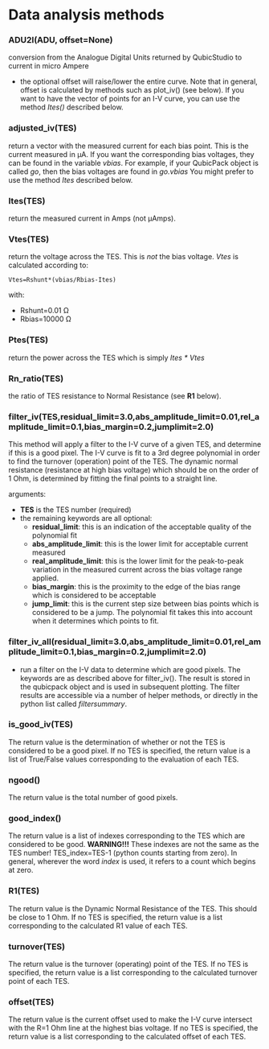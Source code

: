 # Data analysis methods

### ADU2I(ADU, offset=None)
conversion from the Analogue Digital Units returned by QubicStudio to current in micro Ampere
 * the optional offset will raise/lower the entire curve.  Note that in general, offset is calculated by methods such as plot_iv() (see below).  If you want to have the vector of points for an I-V curve, you can use the method *Ites()* described below.

### adjusted_iv(TES)
return a vector with the measured current for each bias point.  This is the current measured in &mu;A. If you want the corresponding bias voltages, they can be found in the variable *vbias*.  For example, if your QubicPack object is called *go*, then the bias voltages are found in *go.vbias*
You might prefer to use the method *Ites* described below.

### Ites(TES)
return the measured current in Amps (not &mu;Amps).

### Vtes(TES)
return the voltage across the TES.  This is *not* the bias voltage.  *Vtes* is calculated according to:

```
Vtes=Rshunt*(vbias/Rbias-Ites)
```

with:
* Rshunt=0.01 &Omega;
* Rbias=10000 &Omega;

### Ptes(TES)
return the power across the TES which is simply _Ites * Vtes_

### Rn_ratio(TES)
the ratio of TES resistance to Normal Resistance (see __R1__ below).



### filter_iv(TES,residual_limit=3.0,abs_amplitude_limit=0.01,rel_amplitude_limit=0.1,bias_margin=0.2,jumplimit=2.0)
This method will apply a filter to the I-V curve of a given TES, and determine if this is a good pixel.  The I-V curve is fit to a 3rd degree polynomial in order to find the turnover (operation) point of the TES.  The dynamic normal resistance (resistance at high bias voltage) which should be on the order of 1 Ohm, is determined by fitting the final points to a straight line.  

arguments:
 * **TES** is the TES number (required)
 * the remaining keywords are all optional:
   * **residual_limit**: this is an indication of the acceptable quality of the polynomial fit
   * **abs_amplitude_limit**: this is the lower limit for acceptable current measured
   * **real_amplitude_limit**: this is the lower limit for the peak-to-peak variation in the measured current across the bias voltage range applied.
   * **bias_margin**: this is the proximity to the edge of the bias range which is considered to be acceptable
   * **jump_limit**: this is the current step size between bias points which is considered to be a jump.  The polynomial fit takes this into account when it determines which points to fit.

### filter_iv_all(residual_limit=3.0,abs_amplitude_limit=0.01,rel_amplitude_limit=0.1,bias_margin=0.2,jumplimit=2.0)
 * run a filter on the I-V data to determine which are good pixels.  The keywords are as described above for filter_iv().  The result is stored in the qubicpack object and is used in subsequent plotting.  The filter results are accessible via a number of helper methods, or directly in the python list called _filtersummary_.

### is_good_iv(TES)
The return value is the determination of whether or not the TES is considered to be a good pixel.  If no TES is specified, the return value is a list of True/False values corresponding to the evaluation of each TES.

### ngood()
The return value is the total number of good pixels.

### good_index()
The return value is a list of indexes corresponding to the TES which are considered to be good.  **WARNING!!!** These indexes are not the same as the TES number!  TES_index=TES-1 (python counts starting from zero).  In general, wherever the word *index* is used, it refers to a count which begins at zero.

### R1(TES)
The return value is the Dynamic Normal Resistance of the TES.  This should be close to 1 Ohm.  If no TES is specified, the return value is a list corresponding to the calculated R1 value of each TES.

### turnover(TES)
The return value is the turnover (operating) point of the TES.    If no TES is specified, the return value is a list corresponding to the calculated turnover point of each TES.

### offset(TES)
The return value is the current offset used to make the I-V curve intersect with the R=1 Ohm line at the highest bias voltage.  If no TES is specified, the return value is a list corresponding to the calculated offset of each TES.

